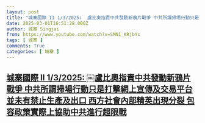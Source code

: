```yaml
---
layout: post
title: "城寨國際 II 1/3/2025: ￼盧比奧指責中共發動新鴉片戰爭 中共所謂掃場行動只是打擊網上宣傳及交易平台 並未有禁止生產及出口 西方社會內部精英出現分裂 包容政策實際上協助中共進行超限戰"
date: 2025-03-01T16:51:28.000Z
author: 城寨 Singjai
from: https://www.youtube.com/watch?v=SMN1_KRjbYc
tags: [ 城寨 ]
comments: True
categories: [ 城寨 ]
---
```

<!--1740847888000-->
[城寨國際 II 1/3/2025: ￼盧比奧指責中共發動新鴉片戰爭 中共所謂掃場行動只是打擊網上宣傳及交易平台 並未有禁止生產及出口 西方社會內部精英出現分裂 包容政策實際上協助中共進行超限戰](https://www.youtube.com/watch?v=SMN1_KRjbYc)
------

<div>

</div>
